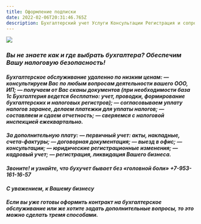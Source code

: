 ```yaml
---
title: Оформление подписки
date: 2022-02-06T20:31:46.765Z
description: Бухгалтерский учет Услуги Консультации Регистрация и сопровождение бизнеса
---
```

![](http://buh.guru/wp-content/uploads/2015/04/vizitka-chb.jpg)



### ***Вы не знаете как и где выбрать бухгалтера? Обеспечим Вашу налоговую безопасность!***

#### ***Бухгалтерское обслуживание удаленно по низким ценам:*** ***— консультируем Вас по любым вопросам деятельности вашего ООО, ИП;*** ***— получаем от Вас сканы документов (при необходимости база 1с Бухгалтерия ведется бесплатно: учет, проводки, формирование бухгалтерских и налоговых регистров);*** ***— согласовываем уплату налогов заранее, делаем платежки для уплаты налогов;*** ***— составляем и сдаем отчетность;*** ***— сверяемся с налоговой инспекцией ежеквартально.***

#### ***За дополнительную плату:*** ***— первичный учет: акты, накладные, счета-фактуры;*** ***— договорная документация;*** ***— выезд в офис;*** ***— консультации;*** ***— юридические регистрационные изменения;*** ***— кадровый учет;*** ***— регистрация, ликвидация Вашего бизнеса.***

#### ***Звоните! и узнайте, что бухучет бывает без «головной боли»*** ***+7-953-161-16-57***

#### ***С уважением,*** ***к Вашему бизнесу***

#### ***Если вы уже готовы оформить контракт на бухгалтерское обслуживание или же хотите задать дополнительные вопросы, то это можно сделать тремя способами.***